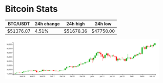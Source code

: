 # Bitcoin Stats

BTC/USDT|24h change|24h high|24h low|
|---|---|---|---|
|$51376.07|4.51%|$51678.36|$47750.00|

<img src="./chart.svg">
